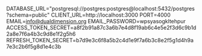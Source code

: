 DATABASE_URL="postgresql://postgres:postgres@localhost:5432/postgres?schema=public"
CLIENT_URL=http://localhost:3000
PORT=4000
EMAIL=info@dualdimension.org
EMAIL_PASSWORD=wpsyasogkltehpur
ACCESS_TOKEN_SECRET=a8f2b91a87c3a6b7e4d8f19ab6c4e5e2f3d6c9b1d2a8e7f6a4b3c9d8e1f2g5h6
REFRESH_TOKEN_SECRET=b7d9e3c6f8a5b2c4d1e9f7a6b3c8e2f5g1d4h9a7e3c2b6f5g8d1e4c3b